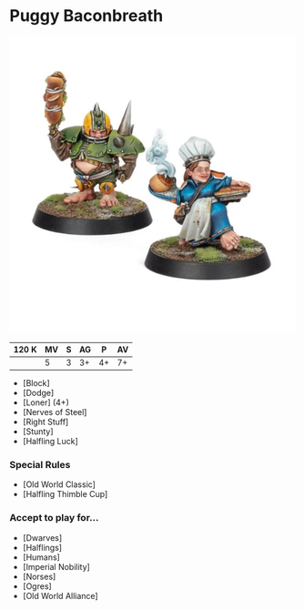 # Puggy Baconbreath

![](../media/starplayers/BBPuggyBaconbreathAndCindyPiewhistle01.webp)

| 120 K  | MV | S | AG | P | AV |
| --- | --- | --- | --- | --- | --- |
| | 5 | 3 | 3+ | 4+ | 7+ |

* [Block]
* [Dodge]
* [Loner] (4+)
* [Nerves of Steel]
* [Right Stuff]
* [Stunty]
* [Halfling Luck]

### Special Rules
* [Old World Classic]
* [Halfling Thimble Cup]

### Accept to play for...
* [Dwarves]
* [Halflings]
* [Humans]
* [Imperial Nobility]
* [Norses]
* [Ogres]
* [Old World Alliance]

